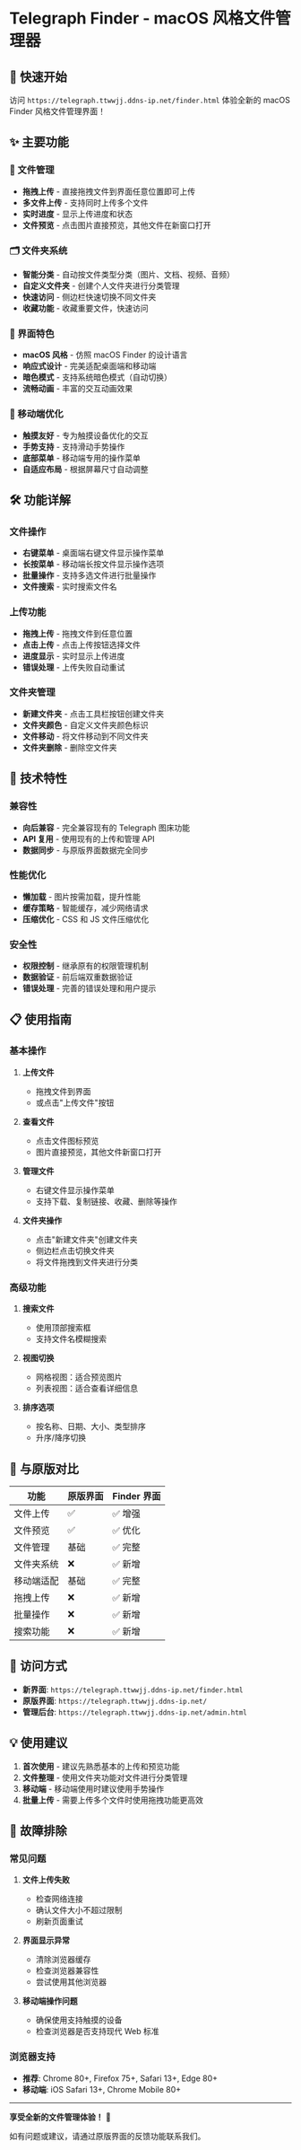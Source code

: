 # Telegraph Finder - macOS 风格文件管理器

## 🚀 快速开始

访问 `https://telegraph.ttwwjj.ddns-ip.net/finder.html` 体验全新的 macOS Finder 风格文件管理界面！

## ✨ 主要功能

### 📁 文件管理
- **拖拽上传** - 直接拖拽文件到界面任意位置即可上传
- **多文件上传** - 支持同时上传多个文件
- **实时进度** - 显示上传进度和状态
- **文件预览** - 点击图片直接预览，其他文件在新窗口打开

### 🗂 文件夹系统
- **智能分类** - 自动按文件类型分类（图片、文档、视频、音频）
- **自定义文件夹** - 创建个人文件夹进行分类管理
- **快速访问** - 侧边栏快速切换不同文件夹
- **收藏功能** - 收藏重要文件，快速访问

### 🎨 界面特色
- **macOS 风格** - 仿照 macOS Finder 的设计语言
- **响应式设计** - 完美适配桌面端和移动端
- **暗色模式** - 支持系统暗色模式（自动切换）
- **流畅动画** - 丰富的交互动画效果

### 📱 移动端优化
- **触摸友好** - 专为触摸设备优化的交互
- **手势支持** - 支持滑动手势操作
- **底部菜单** - 移动端专用的操作菜单
- **自适应布局** - 根据屏幕尺寸自动调整

## 🛠 功能详解

### 文件操作
- **右键菜单** - 桌面端右键文件显示操作菜单
- **长按菜单** - 移动端长按文件显示操作选项
- **批量操作** - 支持多选文件进行批量操作
- **文件搜索** - 实时搜索文件名

### 上传功能
- **拖拽上传** - 拖拽文件到任意位置
- **点击上传** - 点击上传按钮选择文件
- **进度显示** - 实时显示上传进度
- **错误处理** - 上传失败自动重试

### 文件夹管理
- **新建文件夹** - 点击工具栏按钮创建文件夹
- **文件夹颜色** - 自定义文件夹颜色标识
- **文件移动** - 将文件移动到不同文件夹
- **文件夹删除** - 删除空文件夹

## 🔧 技术特性

### 兼容性
- **向后兼容** - 完全兼容现有的 Telegraph 图床功能
- **API 复用** - 使用现有的上传和管理 API
- **数据同步** - 与原版界面数据完全同步

### 性能优化
- **懒加载** - 图片按需加载，提升性能
- **缓存策略** - 智能缓存，减少网络请求
- **压缩优化** - CSS 和 JS 文件压缩优化

### 安全性
- **权限控制** - 继承原有的权限管理机制
- **数据验证** - 前后端双重数据验证
- **错误处理** - 完善的错误处理和用户提示

## 📋 使用指南

### 基本操作
1. **上传文件**
   - 拖拽文件到界面
   - 或点击"上传文件"按钮

2. **查看文件**
   - 点击文件图标预览
   - 图片直接预览，其他文件新窗口打开

3. **管理文件**
   - 右键文件显示操作菜单
   - 支持下载、复制链接、收藏、删除等操作

4. **文件夹操作**
   - 点击"新建文件夹"创建文件夹
   - 侧边栏点击切换文件夹
   - 将文件拖拽到文件夹进行分类

### 高级功能
1. **搜索文件**
   - 使用顶部搜索框
   - 支持文件名模糊搜索

2. **视图切换**
   - 网格视图：适合预览图片
   - 列表视图：适合查看详细信息

3. **排序选项**
   - 按名称、日期、大小、类型排序
   - 升序/降序切换

## 🔄 与原版对比

| 功能 | 原版界面 | Finder 界面 |
|------|----------|-------------|
| 文件上传 | ✅ | ✅ 增强 |
| 文件预览 | ✅ | ✅ 优化 |
| 文件管理 | 基础 | ✅ 完整 |
| 文件夹系统 | ❌ | ✅ 新增 |
| 移动端适配 | 基础 | ✅ 完整 |
| 拖拽上传 | ❌ | ✅ 新增 |
| 批量操作 | ❌ | ✅ 新增 |
| 搜索功能 | ❌ | ✅ 新增 |

## 🚪 访问方式

- **新界面**: `https://telegraph.ttwwjj.ddns-ip.net/finder.html`
- **原版界面**: `https://telegraph.ttwwjj.ddns-ip.net/`
- **管理后台**: `https://telegraph.ttwwjj.ddns-ip.net/admin.html`

## 💡 使用建议

1. **首次使用** - 建议先熟悉基本的上传和预览功能
2. **文件整理** - 使用文件夹功能对文件进行分类管理
3. **移动端** - 移动端使用时建议使用手势操作
4. **批量上传** - 需要上传多个文件时使用拖拽功能更高效

## 🔧 故障排除

### 常见问题
1. **文件上传失败**
   - 检查网络连接
   - 确认文件大小不超过限制
   - 刷新页面重试

2. **界面显示异常**
   - 清除浏览器缓存
   - 检查浏览器兼容性
   - 尝试使用其他浏览器

3. **移动端操作问题**
   - 确保使用支持触摸的设备
   - 检查浏览器是否支持现代 Web 标准

### 浏览器支持
- **推荐**: Chrome 80+, Firefox 75+, Safari 13+, Edge 80+
- **移动端**: iOS Safari 13+, Chrome Mobile 80+

---

**享受全新的文件管理体验！** 🎉

如有问题或建议，请通过原版界面的反馈功能联系我们。
